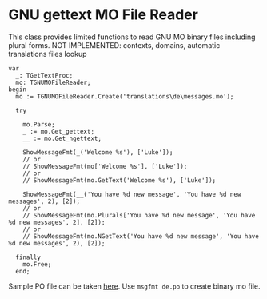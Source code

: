 # GNU gettext MO File Reader
This class provides limited functions to read GNU MO binary files including plural forms. NOT IMPLEMENTED: contexts, domains, automatic translations files lookup

```delphi
var
  _: TGetTextProc;
  mo: TGNUMOFileReader;
begin
  mo := TGNUMOFileReader.Create('translations\de\messages.mo');

  try

    mo.Parse;
    _ := mo.Get_gettext;
    __ := mo.Get_ngettext;

    ShowMessageFmt(_('Welcome %s'), ['Luke']);
    // or
    // ShowMessageFmt(mo['Welcome %s'], ['Luke']);
    // or
    // ShowMessageFmt(mo.GetText('Welcome %s'), ['Luke']);

    ShowMessageFmt(__('You have %d new message', 'You have %d new messages', 2), [2]);
    // or
    // ShowMessageFmt(mo.Plurals['You have %d new message', 'You have %d new messages', 2], [2]);
    // or
    // ShowMessageFmt(mo.NGetText('You have %d new message', 'You have %d new messages', 2), [2]);

  finally
    mo.Free;
  end;
```

Sample PO file can be taken [here](https://localizely.com/po-file/). Use `msgfmt de.po` to create binary mo file.

